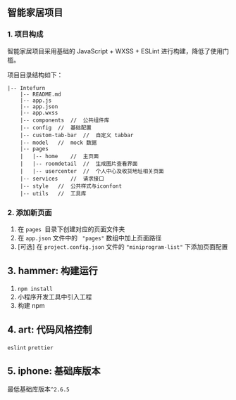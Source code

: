 

## 智能家居项目
### 1. 项目构成

智能家居项目采用基础的 JavaScript + WXSS + ESLint 进行构建，降低了使用门槛。

项目目录结构如下：

```
|-- Intefurn
    |-- README.md
    |-- app.js
    |-- app.json
    |-- app.wxss
    |-- components	//	公共组件库
    |-- config	//	基础配置
    |-- custom-tab-bar	//	自定义 tabbar
    |-- model	//	mock 数据
    |-- pages
    |   |-- home	//	主页面
    |   |-- roomdetail	//	生成图片查看界面
    |   |-- usercenter	//	个人中心及收货地址相关页面
    |-- services	//	请求接口
    |-- style	//	公共样式与iconfont
    |-- utils	//	工具库
```

### 2. 添加新页面

1. 在 `pages `目录下创建对应的页面文件夹
2. 在 `app.json` 文件中的 ` "pages"` 数组中加上页面路径
3. [可选] 在 `project.config.json` 文件的 `"miniprogram-list"` 下添加页面配置

## 3. hammer: 构建运行

1. `npm install`
2. 小程序开发工具中引入工程
3. 构建 npm

## 4. art: 代码风格控制

`eslint` `prettier`

## 5. iphone: 基础库版本

最低基础库版本`^2.6.5`
